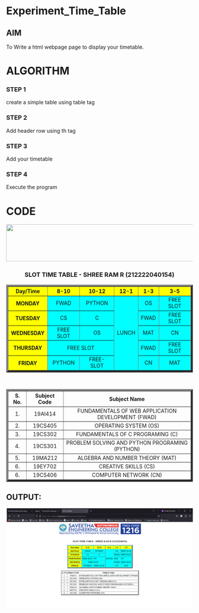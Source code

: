 # Experiment_Time_Table

## AIM
To Write a html webpage page to display your timetable.

# ALGORITHM
### STEP 1
create a simple table using table tag
### STEP 2
Add header row using th tag
### STEP 3
Add your timetable
### STEP 4
Execute the program

# CODE
<!DOCTYPE html>
<html lang="en">
<head>

<title>Slot Timetable</title>
<style>
    div{
        text-align: center;
       
    }
    table{
        margin-left: auto;
        margin-right: auto;
    }

  
</style>
</head>
<body>
    <div>

<img src="https://raw.githubusercontent.com/Shree-Ram-R/timetable/main/logo.png" height="100" width="700">

<br>
<table  width="540" cellspacing="2" cellpadding="4" border="5" bgcolor="cyan">
<h3 align="center"> SLOT TIME TABLE - SHREE RAM R (212222040154)</h3>
<tr align="center">
<th bgcolor="yellow">Day/Time</th>
<th bgcolor="yellow">8-10</th>
<th bgcolor="yellow">10-12</th>
<th bgcolor="yellow">12-1</th>
<th bgcolor="yellow">1-3</th>
<th bgcolor="yellow">3-5</th>
</tr>
<tr align="center">
<th bgcolor="yellow">MONDAY</th>
<td >FWAD</td>
<td>PYTHON</td>
<td rowspan="5">LUNCH</td>
<td >OS</td>
<td >FREE SLOT</td>

</tr>
<tr align="center">
<th bgcolor="yellow">TUESDAY</th>
<td>CS</td>
<td> C </td>
<td>FWAD</td>
<td >FREE SLOT</td>

</tr>
<tr>
<th bgcolor="yellow">WEDNESDAY</th>
<td>FREE SLOT</td>
<td >OS</td>
<td >MAT</td>
<td >CN</td>

</tr>
<tr align="center">
<th bgcolor="yellow">THURSDAY</th>
<td colspan="2"> FREE SLOT </td>
<td >FWAD</td>
<td >FREE SLOT</td>
</tr>
<tr align="center">
<th bgcolor="yellow">FRIDAY</th>
<td> PYTHON </td>
<td>FREE-SLOT</td>
<td>CN</td>
<td>MAT</td>
</tr>
</table>
<br>
<table border="5">
<tr align="center">
<th>S. No.</th>
<th>Subject Code</th>
<th>Subject Name</th>
</tr>
<tr>
<td align="center">1.</td>
<td align="center">19AI414</td>
<td>FUNDAMENTALS OF WEB APPLICATION DEVELOPMENT (FWAD)</td>
</tr>
<tr>
<td align="center">2.</td>
<td align="center">19CS405</td>
<td>OPERATING SYSTEM (OS)</td>
</tr>
<tr>
<td align="center">3.</td>
<td align="center">19CS302</td>
<td>FUNDAMENTALS OF C PROGRAMING (C)</td>
</tr>
<tr>
<td align="center">4.</td>
<td align="center">19CS301</td>
<td>PROBLEM SOLVING AND PYTHON PROGRAMING (PYTHON)</td>
</tr>
<tr>
<td align="center">5.</td>
<td align="center">19MA212</td>
<td>ALGEBRA AND NUMBER THEORY (MAT)</td>
</tr>
<tr>
<td align="center">6.</td>
<td align="center">19EY702</td>
<td>CREATIVE SKILLS (CS)</td>
</tr>
<tr>
<td align="center">6.</td>
<td align="center">19CS406</td>
<td>COMPUTER NETWORK (CN)</td>
</tr>
</table>
</div>
</body>
</html>

## OUTPUT:
![output](image.png)
